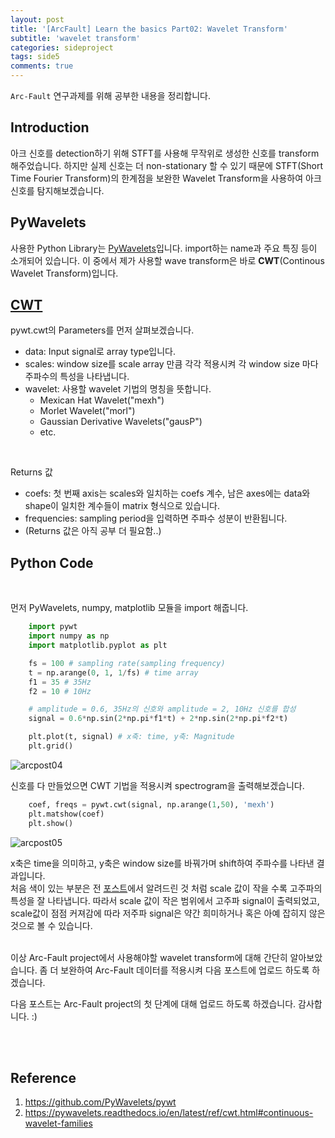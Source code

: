 ```yaml
---
layout: post
title: '[ArcFault] Learn the basics Part02: Wavelet Transform'
subtitle: 'wavelet transform'
categories: sideproject
tags: side5
comments: true
---
```

`Arc-Fault` 연구과제를 위해 공부한 내용을 정리합니다.

## Introduction
아크 신호를 detection하기 위해 STFT를 사용해 무작위로 생성한 신호를 transform 해주었습니다. 하지만 실제 신호는 더 non-stationary 할 수 있기 때문에 STFT(Short Time Fourier Transform)의 한계점을 보완한 Wavelet Transform을 사용하여 아크 신호를 탐지해보겠습니다.

## PyWavelets
사용한 Python Library는 [PyWavelets](https://pywavelets.readthedocs.io/en/latest/)입니다. import하는 name과 주요 특징 등이 소개되어 있습니다. 이 중에서 제가 사용할 wave transform은 바로 **CWT**(Continous Wavelet Transform)입니다.

## [CWT](https://pywavelets.readthedocs.io/en/latest/ref/cwt.html#continuous-wavelet-families)
pywt.cwt의 Parameters를 먼저 살펴보겠습니다. <br>
- data: Input signal로 array type입니다.
- scales: window size를 scale array 만큼 각각 적용시켜 각 window size 마다 주파수의 특성을 나타냅니다. 
- wavelet: 사용할 wavelet 기법의 명칭을 뜻합니다.
    - Mexican Hat Wavelet("mexh")
    - Morlet Wavelet("morl")
    - Gaussian Derivative Wavelets("gausP")
    - etc.
<br>

Returns 값
- coefs: 첫 번째 axis는 scales와 일치하는 coefs 계수, 남은 axes에는 data와 shape이 일치한 계수들이 matrix 형식으로 있습니다.
- frequencies: sampling period을 입력하면 주파수 성분이 반환됩니다.
- (Returns 값은 아직 공부 더 필요함..)

## Python Code

<br>

먼저 PyWavelets, numpy, matplotlib 모듈을 import 해줍니다.<br>
```python
    import pywt
    import numpy as np
    import matplotlib.pyplot as plt

    fs = 100 # sampling rate(sampling frequency)
    t = np.arange(0, 1, 1/fs) # time array
    f1 = 35 # 35Hz
    f2 = 10 # 10Hz

    # amplitude = 0.6, 35Hz의 신호와 amplitude = 2, 10Hz 신호를 합성
    signal = 0.6*np.sin(2*np.pi*f1*t) + 2*np.sin(2*np.pi*f2*t)

    plt.plot(t, signal) # x축: time, y축: Magnitude
    plt.grid()
```
![arcpost04](https://user-images.githubusercontent.com/48666867/106565978-fff73400-6572-11eb-8820-5ba03a413973.PNG)

신호를 다 만들었으면 CWT 기법을 적용시켜 spectrogram을 출력해보겠습니다.

```python
    coef, freqs = pywt.cwt(signal, np.arange(1,50), 'mexh')
    plt.matshow(coef)
    plt.show()
```
![arcpost05](https://user-images.githubusercontent.com/48666867/106566019-0dacb980-6573-11eb-9e1d-2216fa1343ea.PNG)

x축은 time을 의미하고, y축은 window size를 바꿔가며 shift하여 주파수를 나타낸 결과입니다.<br>
처음 색이 있는 부분은 전 [포스트](https://geonkimdcu.github.io/sideproject/2021/02/01/SP-ArcFault-0/)에서 알려드린 것 처럼 scale 값이 작을 수록 고주파의 특성을 잘 나타냅니다. 따라서 scale 값이 작은 범위에서 고주파 signal이 출력되었고, scale값이 점점 커져감에 따라 저주파 signal은 약간 희미하거나 혹은 아예 잡히지 않은 것으로 볼 수 있습니다.

<br>
이상 Arc-Fault project에서 사용해야할 wavelet transform에 대해 간단히 알아보았습니다. 좀 더 보완하여 Arc-Fault 데이터를 적용시켜 다음 포스트에 업로드 하도록 하겠습니다.

다음 포스트는 Arc-Fault project의 첫 단계에 대해 업로드 하도록 하겠습니다.
감사합니다. :)

<br><br>

## Reference
1. https://github.com/PyWavelets/pywt
2. https://pywavelets.readthedocs.io/en/latest/ref/cwt.html#continuous-wavelet-families
